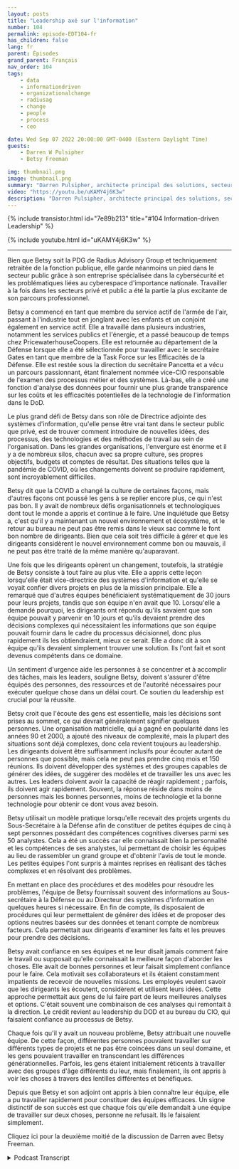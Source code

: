 ```yaml
---
layout: posts
title: "Leadership axé sur l'information"
number: 104
permalink: episode-EDT104-fr
has_children: false
lang: fr
parent: Épisodes
grand_parent: Français
nav_order: 104
tags:
    - data
    - informationdriven
    - organizationalchange
    - radiusag
    - change
    - people
    - process
    - ceo

date: Wed Sep 07 2022 20:00:00 GMT-0400 (Eastern Daylight Time)
guests:
    - Darren W Pulsipher
    - Betsy Freeman

img: thumbnail.png
image: thumbnail.png
summary: "Darren Pulsipher, architecte principal des solutions, secteur public chez Intel s'entretient avec Betsy Freeman, PDG du Radius Advisory Group, sur son expérience en tant que leader axé sur l'information dans les secteurs public et privé. Partie 1 sur 2."
video: "https://youtu.be/uKAMY4j6K3w"
description: "Darren Pulsipher, architecte principal des solutions, secteur public chez Intel s'entretient avec Betsy Freeman, PDG du Radius Advisory Group, sur son expérience en tant que leader axé sur l'information dans les secteurs public et privé. Partie 1 sur 2."
---
```


<div>
{% include transistor.html id="7e89b213" title="#104 Information-driven Leadership" %}

{% include youtube.html id="uKAMY4j6K3w" %}
</div>

---

Bien que Betsy soit la PDG de Radius Advisory Group et techniquement retraitée de la fonction publique, elle garde néanmoins un pied dans le secteur public grâce à son entreprise spécialisée dans la cybersécurité et les problématiques liées au cyberespace d'importance nationale. Travailler à la fois dans les secteurs privé et public a été la partie la plus excitante de son parcours professionnel.

Betsy a commencé en tant que membre du service actif de l'armée de l'air, passant à l'industrie tout en jonglant avec les enfants et un conjoint également en service actif. Elle a travaillé dans plusieurs industries, notamment les services publics et l'énergie, et a passé beaucoup de temps chez PricewaterhouseCoopers. Elle est retournée au département de la Défense lorsque elle a été sélectionnée pour travailler avec le secrétaire Gates en tant que membre de la Task Force sur les Efficacités de la Défense. Elle est restée sous la direction du secrétaire Pancetta et a vécu un parcours passionnant, étant finalement nommée vice-CIO responsable de l'examen des processus métier et des systèmes. Là-bas, elle a créé une fonction d'analyse des données pour fournir une plus grande transparence sur les coûts et les efficacités potentielles de la technologie de l'information dans le DoD.

Le plus grand défi de Betsy dans son rôle de Directrice adjointe des systèmes d'information, qu'elle pense être vrai tant dans le secteur public que privé, est de trouver comment introduire de nouvelles idées, des processus, des technologies et des méthodes de travail au sein de l'organisation. Dans les grandes organisations, l'envergure est énorme et il y a de nombreux silos, chacun avec sa propre culture, ses propres objectifs, budgets et comptes de résultat. Des situations telles que la pandémie de COVID, où les changements doivent se produire rapidement, sont incroyablement difficiles.

Betsy dit que la COVID a changé la culture de certaines façons, mais d'autres façons ont poussé les gens à se replier encore plus, ce qui n'est pas bon. Il y avait de nombreux défis organisationnels et technologiques dont tout le monde a appris et continue à le faire. Une inquiétude que Betsy a, c'est qu'il y a maintenant un nouvel environnement et écosystème, et le retour au bureau ne peut pas être remis dans le vieux sac comme le font bon nombre de dirigeants. Bien que cela soit très difficile à gérer et que les dirigeants considèrent le nouvel environnement comme bon ou mauvais, il ne peut pas être traité de la même manière qu'auparavant.

Une fois que les dirigeants opèrent un changement, toutefois, la stratégie de Betsy consiste à tout faire au plus vite. Elle a appris cette leçon lorsqu'elle était vice-directrice des systèmes d'information et qu'elle se voyait confier divers projets en plus de la mission principale. Elle a remarqué que d'autres équipes bénéficiaient systématiquement de 30 jours pour leurs projets, tandis que son équipe n'en avait que 10. Lorsqu'elle a demandé pourquoi, les dirigeants ont répondu qu'ils savaient que son équipe pouvait y parvenir en 10 jours et qu'ils devaient prendre des décisions complexes qui nécessitaient les informations que son équipe pouvait fournir dans le cadre du processus décisionnel, donc plus rapidement ils les obtiendraient, mieux ce serait. Elle a donc dit à son équipe qu'ils devaient simplement trouver une solution. Ils l'ont fait et sont devenus compétents dans ce domaine.

Un sentiment d'urgence aide les personnes à se concentrer et à accomplir des tâches, mais les leaders, souligne Betsy, doivent s'assurer d'être équipés des personnes, des ressources et de l'autorité nécessaires pour exécuter quelque chose dans un délai court. Ce soutien du leadership est crucial pour la réussite.

Betsy croit que l'écoute des gens est essentielle, mais les décisions sont prises au sommet, ce qui devrait généralement signifier quelques personnes. Une organisation matricielle, qui a gagné en popularité dans les années 90 et 2000, a ajouté des niveaux de complexité, mais la plupart des situations sont déjà complexes, donc cela revient toujours au leadership. Les dirigeants doivent être suffisamment inclusifs pour écouter autant de personnes que possible, mais cela ne peut pas prendre cinq mois et 150 réunions. Ils doivent développer des systèmes et des groupes capables de générer des idées, de suggérer des modèles et de travailler les uns avec les autres. Les leaders doivent avoir la capacité de réagir rapidement ; parfois, ils doivent agir rapidement. Souvent, la réponse réside dans moins de personnes mais les bonnes personnes, moins de technologie et la bonne technologie pour obtenir ce dont vous avez besoin.

Betsy utilisait un modèle pratique lorsqu'elle recevait des projets urgents du Sous-Secrétaire à la Défense afin de constituer de petites équipes de cinq à sept personnes possédant des compétences cognitives diverses parmi ses 50 analystes. Cela a été un succès car elle connaissait bien la personnalité et les compétences de ses analystes, lui permettant de choisir les équipes au lieu de rassembler un grand groupe et d'obtenir l'avis de tout le monde. Les petites équipes l'ont surpris à maintes reprises en réalisant des tâches complexes et en résolvant des problèmes.

En mettant en place des procédures et des modèles pour résoudre les problèmes, l'équipe de Betsy fournissait souvent des informations au Sous-secrétaire à la Défense ou au Directeur des systèmes d'information en quelques heures si nécessaire. En fin de compte, ils disposaient de procédures qui leur permettaient de générer des idées et de proposer des options neutres basées sur des données et tenant compte de nombreux facteurs. Cela permettait aux dirigeants d'examiner les faits et les preuves pour prendre des décisions.

Betsy avait confiance en ses équipes et ne leur disait jamais comment faire le travail ou supposait qu'elle connaissait la meilleure façon d'aborder les choses. Elle avait de bonnes personnes et leur faisait simplement confiance pour le faire. Cela motivait ses collaborateurs et ils étaient constamment impatients de recevoir de nouvelles missions. Les employés veulent savoir que les dirigeants les écoutent, considèrent et utilisent leurs idées. Cette approche permettait aux gens de lui faire part de leurs meilleures analyses et options. C'était souvent une combinaison de ces analyses qui remontait à la direction. Le crédit revient au leadership du DOD et au bureau du CIO, qui faisaient confiance au processus de Betsy.

Chaque fois qu'il y avait un nouveau problème, Betsy attribuait une nouvelle équipe. De cette façon, différentes personnes pouvaient travailler sur différents types de projets et ne pas être coincées dans un seul domaine, et les gens pouvaient travailler en transcendant les différences générationnelles. Parfois, les gens étaient initialement réticents à travailler avec des groupes d'âge différents du leur, mais finalement, ils ont appris à voir les choses à travers des lentilles différentes et bénéfiques.

Depuis que Betsy et son adjoint ont appris à bien connaître leur équipe, elle a pu travailler rapidement pour constituer des équipes efficaces. Un signe distinctif de son succès est que chaque fois qu'elle demandait à une équipe de travailler sur deux choses, personne ne refusait. Ils le faisaient simplement.

Cliquez ici pour la deuxième moitié de la discussion de Darren avec Betsy Freeman.



<details>
<summary> Podcast Transcript </summary>

<p></p>

</details>
